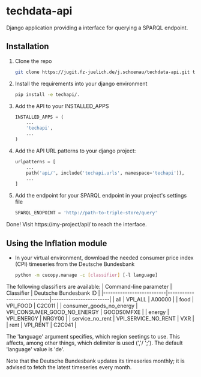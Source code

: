 # techdata-api

Django application providing a interface for querying a SPARQL endpoint.

## Installation

1. Clone the repo
    ```sh
    git clone https://jugit.fz-juelich.de/j.schoenau/techdata-api.git techapi
    ```

2. Install the requirements into your django environment
    ```sh
    pip install -e techapi/.
    ```

3. Add the API to your INSTALLED_APPS
    ```python
    INSTALLED_APPS = (
        ...
        'techapi',
        ...
    )
    ```

4. Add the API URL patterns to your django project:
    ```python
    urlpatterns = [
        ...
        path('api/', include('techapi.urls', namespace='techapi')),
        ...
    ]
    ```

5. Add the endpoint for your SPARQL endpoint in your project's settings file
    ```python
    SPARQL_ENDPOINT = 'http://path-to-triple-store/query'
    ```
    
Done! Visit https://my-project/api/ to reach the interface.

## Using the Inflation module

- In your virtual environment, download the needed consumer price index (CPI) timeseries from the Deutsche Bundesbank
    ```sh
    python -m cucopy.manage -c [classifier] [-l language]
    ```

The following classifiers are available:
| Command-line parameter   | Classifier                  | Deutsche Bundesbank ID |
|--------------------------|-----------------------------|------------------------|
| all                      |           VPI_ALL           |         A00000         |
| food                     |           VPI_FOOD          |         C2C011         |
| consumer_goods_no_energy | VPI_CONSUMER_GOOD_NO_ENERGY |       GOODS0MFXE       |
| energy                   |          VPI_ENERGY         |         NRGY00         |
| service_no_rent          |     VPI_SERVICE_NO_RENT     |           VXR          |
| rent                     |           VPI_RENT          |         C2C041         |

The 'language' argument specifies, which region seetings to use. 
This affects, among other things, which delimiter is used (','/ ';').
The default 'language' value is 'de'.

Note that the Deutsche Bundesbank updates its timeseries monthly; it is advised to fetch the latest timeseries every month.